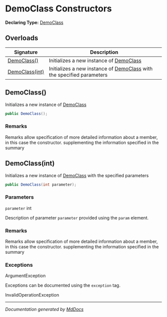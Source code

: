 ﻿<!--  
 =================================================================   
   Auto-Generated:   
   The contents of this file were generated by a tool.  
   Changes to this file may be list if the file is regenerated  
 =================================================================   
-->

# DemoClass Constructors

**Declaring Type:** [DemoClass](../index.md)

## Overloads

| Signature                       | Description                                                                          |
| ------------------------------- | ------------------------------------------------------------------------------------ |
| [DemoClass()](#democlass)       | Initializes a new instance of [DemoClass](../index.md)                               |
| [DemoClass(int)](#democlassint) | Initializes a new instance of [DemoClass](../index.md) with the specified parameters |

## DemoClass()

Initializes a new instance of [DemoClass](../index.md)

```csharp
public DemoClass();
```

### Remarks

Remarks allow specification of more detailed information about a member, in this case the constructor. supplementing the information specified in the summary

## DemoClass(int)

Initializes a new instance of [DemoClass](../index.md) with the specified parameters

```csharp
public DemoClass(int parameter);
```

### Parameters

`parameter`  int

Description of parameter `parameter` provided using the `param` element.

### Remarks

Remarks allow specification of more detailed information about a member, in this case the constructor. supplementing the information specified in the summary

### Exceptions

ArgumentException

Exceptions can be documented using the `exception` tag.

InvalidOperationException

___

*Documentation generated by [MdDocs](https://github.com/ap0llo/mddocs)*
